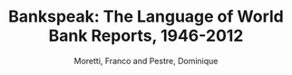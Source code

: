 ---
type: 'pamphlet'
pubkey: 'LLP09'
author: 'Moretti, Franco and Pestre, Dominique'
title: '9. Bankspeak: The Language of World Bank Reports, 1946-2012'
publisher: 'Stanford Literary Lab'
url:
year: 2015
project:
pamphlet:
  image: "/assets/images/p09.png"
  pdf: "https://litlab.stanford.edu/LiteraryLabPamphlet9.pdf"
  pubdate: 2015-03-01
  blurb: "A literary historian and a sociologist of science analyze how the World Bank presents – and justifies – its role within the global economy. Focusing on the Bank’s semantic and grammatical patterns, Moretti and Pestre provide a path-breaking study of an “institutional” language, and of the neo-liberal rhetoric of recent decades."
---